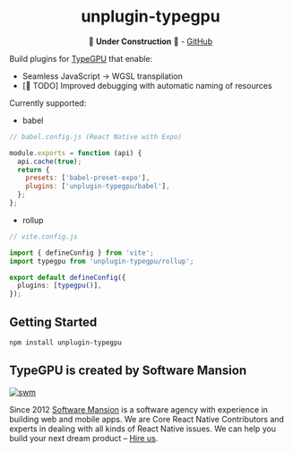 <div align="center">

# unplugin-typegpu

🚧 **Under Construction** 🚧 -
[GitHub](https://github.com/software-mansion/TypeGPU/tree/main/packages/unplugin-typegpu)

</div>

Build plugins for [TypeGPU](https://typegpu.com) that enable:

- Seamless JavaScript -> WGSL transpilation
- [🚧 TODO] Improved debugging with automatic naming of resources

Currently supported:

- babel

```js
// babel.config.js (React Native with Expo)

module.exports = function (api) {
  api.cache(true);
  return {
    presets: ['babel-preset-expo'],
    plugins: ['unplugin-typegpu/babel'],
  };
};
```

- rollup

```ts
// vite.config.js

import { defineConfig } from 'vite';
import typegpu from 'unplugin-typegpu/rollup';

export default defineConfig({
  plugins: [typegpu()],
});
```

## Getting Started

```sh
npm install unplugin-typegpu
```

## TypeGPU is created by Software Mansion

[![swm](https://logo.swmansion.com/logo?color=white&variant=desktop&width=150&tag=typegpu-github 'Software Mansion')](https://swmansion.com)

Since 2012 [Software Mansion](https://swmansion.com) is a software agency with
experience in building web and mobile apps. We are Core React Native
Contributors and experts in dealing with all kinds of React Native issues. We
can help you build your next dream product –
[Hire us](https://swmansion.com/contact/projects?utm_source=typegpu&utm_medium=readme).
